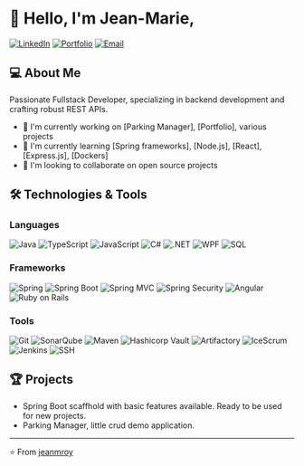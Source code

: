 # 👋 Hello, I'm Jean-Marie,

[![LinkedIn](https://img.shields.io/badge/LinkedIn-0077B5?style=for-the-badge&logo=linkedin&logoColor=white)]((https://www.linkedin.com/in/jean-marie-roy-991452a8/?locale=en_US))
[![Portfolio](https://img.shields.io/badge/Portfolio-FF5722?style=for-the-badge&logo=todoist&logoColor=white)](https://jmroy.com)
[![Email](https://img.shields.io/badge/Email-D14836?style=for-the-badge&logo=gmail&logoColor=white)](mailto:jeanmroy.com)

## 💻 About Me
Passionate Fullstack Developer, specializing in backend development and crafting robust REST APIs. 

- 🔭 I'm currently working on [Parking Manager], [Portfolio], various projects
- 🌱 I'm currently learning [Spring frameworks], [Node.js], [React], [Express.js], [Dockers]
- 👯 I'm looking to collaborate on open source projects

## 🛠️ Technologies & Tools

### Languages
![Java](https://img.shields.io/badge/Java-ED8B00?style=flat&logo=openjdk&logoColor=white&color=2bbc8a)
![TypeScript](https://img.shields.io/badge/TypeScript-007ACC?style=flat&logo=typescript&logoColor=white&color=2bbc8a)
![JavaScript](https://img.shields.io/badge/JavaScript-F7DF1E?style=flat&logo=javascript&logoColor=white&color=2bbc8a)
![C#](https://img.shields.io/badge/C%23-239120?style=flat&logo=c-sharp&logoColor=white&color=2bbc8a)
![.NET](https://img.shields.io/badge/.NET-5C2D91?style=flat&logo=.net&logoColor=white&color=2bbc8a)
![WPF](https://img.shields.io/badge/WPF-0078D7?style=flat&logo=windows&logoColor=white&color=2bbc8a)
![SQL](https://img.shields.io/badge/SQL-4479A1?style=flat&logo=postgresql&logoColor=white&color=2bbc8a)

### Frameworks
![Spring](https://img.shields.io/badge/Spring-6DB33F?style=flat&logo=spring&logoColor=white&color=2bbc8a)
![Spring Boot](https://img.shields.io/badge/Spring_Boot-6DB33F?style=flat&logo=spring-boot&logoColor=white&color=2bbc8a)
![Spring MVC](https://img.shields.io/badge/Spring_MVC-6DB33F?style=flat&logo=spring&logoColor=white&color=2bbc8a)
![Spring Security](https://img.shields.io/badge/Spring_Security-6DB33F?style=flat&logo=spring-security&logoColor=white&color=2bbc8a)
![Angular](https://img.shields.io/badge/Angular-DD0031?style=flat&logo=angular&logoColor=white&color=2bbc8a)
![Ruby on Rails](https://img.shields.io/badge/Ruby_on_Rails-CC0000?style=flat&logo=ruby-on-rails&logoColor=white&color=2bbc8a)

### Tools
![Git](https://img.shields.io/badge/Git-F05032?style=flat&logo=git&logoColor=white&color=2bbc8a)
![SonarQube](https://img.shields.io/badge/SonarQube-4E9BCD?style=flat&logo=sonarqube&logoColor=white&color=2bbc8a)
![Maven](https://img.shields.io/badge/Maven-C71A36?style=flat&logo=apache-maven&logoColor=white&color=2bbc8a)
![Hashicorp Vault](https://img.shields.io/badge/Hashicorp_Vault-000000?style=flat&logo=vault&logoColor=white&color=2bbc8a)
![Artifactory](https://img.shields.io/badge/Artifactory-ED1D24?style=flat&logo=jfrog&logoColor=white&color=2bbc8a)
![IceScrum](https://img.shields.io/badge/IceScrum-5C5C5C?style=flat&logo=jira&logoColor=white&color=2bbc8a)
![Jenkins](https://img.shields.io/badge/CI/CD_Jenkins-D24939?style=flat&logo=jenkins&logoColor=white&color=2bbc8a)
![SSH](https://img.shields.io/badge/SSH-4D4D4D?style=flat&logo=gnupg&logoColor=white&color=2bbc8a)

## 🏆 Projects
- Spring Boot scaffhold with basic features available. Ready to be used for new projects.
- Parking Manager, little crud demo application.

---

⭐️ From [jeanmroy](https://github.com/jeanmroy)
